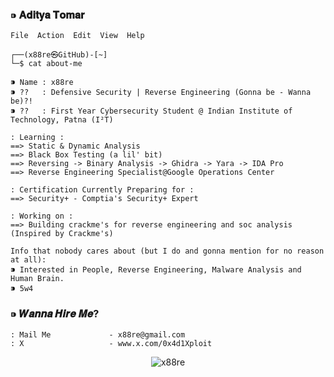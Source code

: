 ### ⁍ 𝐀𝐝𝐢𝐭𝐲𝐚 𝐓𝐨𝐦𝐚𝐫
```
File  Action  Edit  View  Help

┌──(x88re㉿GitHub)-[~]
└─$ cat about-me

⁍ Name : x88re
⁍ ??   : Defensive Security | Reverse Engineering (Gonna be - Wanna be)?!
⁍ ??   : First Year Cybersecurity Student @ Indian Institute of Technology, Patna (I²T)

: Learning :
==> Static & Dynamic Analysis 
==> Black Box Testing (a lil' bit)
==> Reversing -> Binary Analysis -> Ghidra -> Yara -> IDA Pro
==> Reverse Engineering Specialist@Google Operations Center

: Certification Currently Preparing for :
==> Security+ - Comptia's Security+ Expert

: Working on :
==> Building crackme's for reverse engineering and soc analysis (Inspired by Crackme's)

```
```
Info that nobody cares about (but I do and gonna mention for no reason at all):
⁍ Interested in People, Reverse Engineering, Malware Analysis and Human Brain. 
⁍ 5w4
```

### ⁍ 𝑾𝒂𝒏𝒏𝒂 𝑯𝒊𝒓𝒆 𝑴𝒆?

```
: Mail Me             - x88re@gmail.com
: X                   - www.x.com/0x4d1Xploit
```
<p align="center"> <img src="https://komarev.com/ghpvc/?username=x88re&label=Profile%20views&color=0e75b6&style=flat" alt="x88re" /> </p>
